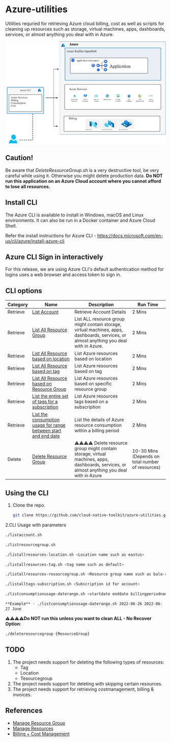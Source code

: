 # Azure-utilities
Utilities requried for retrieving Azure cloud billing, cost as well as scripts for cleaning up resources such as storage, virtual machines, apps, dashboards, services, or almost anything you deal with in Azure.

![Azure Cloud CLI](images/Azure-CLI-Azure%20-%20CLI.jpg)

## Caution!

Be aware that *DeleteResourceGroup.sh* is a very destructive tool, be very careful while using it. Otherwise you might delete production data. **Do NOT run this application on an Azure Cloud account where you cannot afford to lose all resources.**

## Install CLI 

The Azure CLI is available to install in Windows, macOS and Linux environments. It can also be run in a Docker container and Azure Cloud Shell.

Refer the install instructions for Azure CLI - https://docs.microsoft.com/en-us/cli/azure/install-azure-cli

## Azure CLI Sign in interactively
For this release, we are using Azure CLI's default authentication method for logins uses a web browser and access token to sign in.


## CLI options

| Category | Name                                                                       | Description          | Run Time |
|--------|----------------------------------------------------------------------------|----------------------|----------|
| Retrieve    | [List Account](./listaccount.sh)    | Retrieve Account Details       | 2 Mins   |
| Retrieve    | [List All Resource Group ](./listallresourcegroup.sh)    | List ALL resource group might contain storage, virtual machines, apps, dashboards, services, or almost anything you deal with in Azure.       | 2 Mins   |
| Retrieve    | [List All Resource based on location ](./listallresources-location.sh)    | List Azure resources based on location| 2 Mins   |
| Retrieve    | [List All Resource based on tag ](./listallresources-tag.sh)    | List Azure resources based on tag| 2 Mins   |
| Retrieve    | [List All Resource based on Resource Group ](./listallresources-resourcegroup.sh)    | List Azure resources based on specific resource group| 2 Mins   |
| Retrieve    | [List the entire set of tags for a subscription](./listalltags-subscription.sh)    | List Azure resources tags based on a subscription| 2 Mins   |
| Retrieve    | [List the consumption usage for range between start and end date](./listconsumptionusage-daterange.sh)    | List the details of Azure resource consumption within a billing period| 2 Mins   |
| Delete    | [Delete Resource Group](./deleteresourcegroup.sh) |⚠️⚠️⚠️⚠️ Delete resource group might contain storage, virtual machines, apps, dashboards, services, or almost anything you deal with in Azure | 10-30 Mins (Depends on total number of resources)  |

## Using the CLI

1. Clone the repo.

   ```bash
   git clone https://github.com/cloud-native-toolkit/azure-utilities.git
   ```


2.CLI Usage with parameters

   ```bash
   ./listaccount.sh
   ```

   ```bash
   ./listresourcegroup.sh
   ```

   ```bash
   ./listallresources-location.sh <Location name such as eastus>
   ```
   
   ```bash
   ./listallresources-tag.sh <tag name such as default> 
   ```
   
   ```bash
   ./listallresources-resourcegroup.sh <Resource group name such as bala-rg>
   ```

   ```bash
   ./listalltags-subscription.sh <Subscription id for account>
   ```

   ```bash
   ./listconsumptionusage-daterange.sh <startdate enddate billingperiodname>
  
   ```
    **Example** - ./listconsumptionusage-daterange.sh 2022-06-26 2022-06-27 June

   ⚠️⚠️⚠️⚠️**Do NOT run this unless you want to clean ALL - No Recover Option**:

   ```bash
   ./deleteresourcegroup {ResourceGroup}
   ```
## TODO

1. The project needs support for deleting the following types of resources:
   - Tag
   - Location
   - Tesourcegroup
2. The project needs support for deleting with skipping certain resources.
3. The project needs support for retrieving costmanagement, billing & invoices.

## References
- [Manage Resource Group](https://docs.microsoft.com/en-us/azure/azure-resource-manager/management/manage-resource-groups-cli)
- [Manage Resources](https://docs.microsoft.com/en-us/azure/azure-resource-manager/management/manage-resources-cli)
- [Billing + Cost Management](https://docs.microsoft.com/en-us/cli/azure/service-page/azure%20cost%20management%20+%20billing?view=azure-cli-latest)